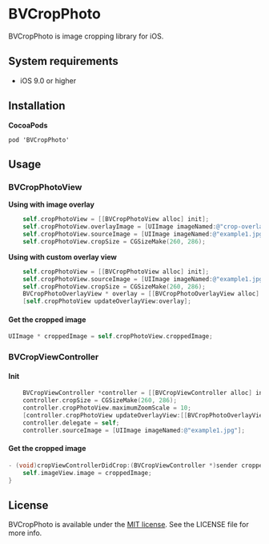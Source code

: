 BVCropPhoto
=================

BVCropPhoto is image cropping library for iOS.

## System requirements
- iOS 9.0 or higher

## Installation
**CocoaPods**

`pod 'BVCropPhoto'`

## Usage
### BVCropPhotoView
**Using with image overlay**
```objective-c
    self.cropPhotoView = [[BVCropPhotoView alloc] init];
    self.cropPhotoView.overlayImage = [UIImage imageNamed:@"crop-overlay-568h"];
    self.cropPhotoView.sourceImage = [UIImage imageNamed:@"example1.jpg"];
    self.cropPhotoView.cropSize = CGSizeMake(260, 286);
```
**Using with custom overlay view**

```objective-c
    self.cropPhotoView = [[BVCropPhotoView alloc] init];
    self.cropPhotoView.sourceImage = [UIImage imageNamed:@"example1.jpg"];
    self.cropPhotoView.cropSize = CGSizeMake(260, 286);
    BVCropPhotoOverlayView * overlay = [[BVCropPhotoOverlayView alloc] initWithCropSize:self.cropPhotoView.cropSize];
    [self.cropPhotoView updateOverlayView:overlay];
```

#### Get the cropped image
```objective-c
UIImage * croppedImage = self.cropPhotoView.croppedImage;
```

### BVCropViewController

#### Init

```objective-c
    BVCropViewController *controller = [[BVCropViewController alloc] init];
    controller.cropSize = CGSizeMake(260, 286);
    controller.cropPhotoView.maximumZoomScale = 10;
    [controller.cropPhotoView updateOverlayView:[[BVCropPhotoOverlayView alloc] initWithCropSize:CGSizeMake(260, 286)]];
    controller.delegate = self;
    controller.sourceImage = [UIImage imageNamed:@"example1.jpg"];
```

#### Get the cropped image

```objective-c
- (void)cropViewControllerDidCrop:(BVCropViewController *)sender croppedImage:(UIImage *)croppedImage{
    self.imageView.image = croppedImage;
}
```


## License

[Apache]: http://www.apache.org/licenses/LICENSE-2.0
[MIT]: http://www.opensource.org/licenses/mit-license.php
[GPL]: http://www.gnu.org/licenses/gpl.html
[BSD]: http://opensource.org/licenses/bsd-license.php

BVCropPhoto is available under the [MIT license][MIT]. See the LICENSE file for more info.
